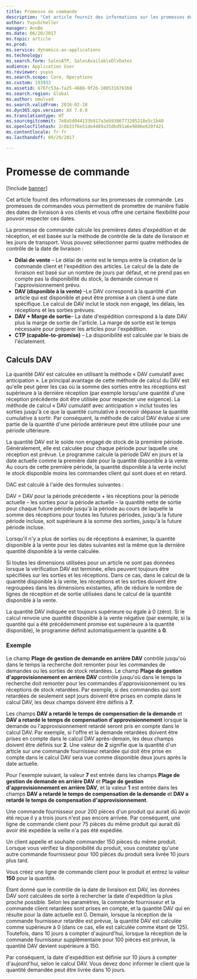 ```yaml
---
title: Promesse de commande
description: "Cet article fournit des informations sur les promesses de commande. Les promesses de commandes vous permettent de promettre de manière fiable des dates de livraison à vos clients et vous offre une certaine flexibilité pour pouvoir respecter ces dates."
author: YuyuScheller
manager: AnnBe
ms.date: 06/20/2017
ms.topic: article
ms.prod: 
ms.service: dynamics-ax-applications
ms.technology: 
ms.search.form: SalesATP, SalesAvailableDlvDates
audience: Application User
ms.reviewer: yuyus
ms.search.scope: Core, Operations
ms.custom: 193933
ms.assetid: 676fc53a-fa25-4688-9f26-1005316763b8
ms.search.region: Global
ms.author: omulvad
ms.search.validFrom: 2016-02-28
ms.dyn365.ops.version: AX 7.0.0
ms.translationtype: HT
ms.sourcegitcommit: 7e0a5d044133b917a3eb9386773205218e5c1b40
ms.openlocfilehash: 2c0b31f6e51de4489a35dbd91a6e9886e620f421
ms.contentlocale: fr-fr
ms.lasthandoff: 09/29/2017

---
```


# <a name="order-promising"></a>Promesse de commande

[!include [banner](../includes/banner.md)]

Cet article fournit des informations sur les promesses de commande. Les promesses de commandes vous permettent de promettre de manière fiable des dates de livraison à vos clients et vous offre une certaine flexibilité pour pouvoir respecter ces dates.

La promesse de commande calcule les premières dates d'expédition et de réception, et est basée sur la méthode de contrôle de la date de livraison et les jours de transport. Vous pouvez sélectionner parmi quatre méthodes de contrôle de la date de livraison :

-   **Délai de vente** – Le délai de vente est le temps entre la création de la commande client et l'expédition des articles. Le calcul de la date de livraison est basé sur un nombre de jours par défaut, et ne prend pas en compte pas la disponibilité du stock, la demande connue ni l'approvisionnement prévu.
-   **DAV (disponible à la vente)** –Le DAV correspond à la quantité d'un article qui est disponible et peut être promise à un client à une date spécifique. Le calcul de DAV inclut le stock non engagé, les délais, les réceptions et les sorties prévues.
-   **DAV + Marge de sortie**– La date d'expédition correspond à la date DAV plus la marge de sortie de l'article. La marge de sortie est le temps nécessaire pour préparer les articles pour l'expédition.
-   **CTP (capable-to-promise)** – La disponibilité est calculée par le biais de l'éclatement.

## <a name="atp-calculations"></a>Calculs DAV
La quantité DAV est calculée en utilisant la méthode « DAV cumulatif avec anticipation ». Le principal avantage de cette méthode de calcul du DAV est qu'elle peut gérer les cas où la somme des sorties entre les réceptions est supérieure à la dernière réception (par exemple lorsqu'une quantité d'une réception précédente doit être utilisée pour respecter une exigence). La méthode de calcul « DAV cumulatif avec anticipation » inclut toutes les sorties jusqu'à ce que la quantité cumulative à recevoir dépasse la quantité cumulative à sortir. Par conséquent, la méthode de calcul DAV évalue si une partie de la quantité d'une période antérieure peut être utilisée pour une période ultérieure.  

La quantité DAV est le solde non engagé de stock de la première période. Généralement, elle est calculée pour chaque période pour laquelle une réception est prévue. Le programme calcule la période DAV en jours et la date actuelle comme la première date pour la quantité disponible à la vente. Au cours de cette première période, la quantité disponible à la vente inclut le stock disponible moins les commandes client qui sont dues et en retard.  

DAC est calculé à l'aide des formules suivantes :  

DAV = DAV pour la période précédente + les réceptions pour la période actuelle – les sorties pour la période actuelle – la quantité nette de sortie pour chaque future période jusqu'à la période au cours de laquelle la somme des réceptions pour toutes les futures périodes, jusqu'à la future période incluse, soit supérieure à la somme des sorties, jusqu'à la future période incluse.  

Lorsqu'il n'y a plus de sorties ou de réceptions à examiner, la quantité disponible à la vente pour les dates suivantes est la même que la dernière quantité disponible à la vente calculée.  

Si toutes les dimensions utilisées pour un article ne sont pas données lorsque la vérification DAV est terminée, elles peuvent toujours être spécifiées sur les sorties et les réceptions. Dans ce cas, dans le calcul de la quantité disponible à la vente, les réceptions et les sorties doivent être regroupées dans les dimensions existantes, afin de réduire le nombre de lignes de réception et de sortie utilisées dans le calcul de la quantité disponible à la vente.  

La quantité DAV indiquée est toujours supérieure ou égale à 0 (zéro). Si le calcul renvoie une quantité disponible à la vente négative (par exemple, si la quantité qui a été précédemment promise est supérieure à la quantité disponible), le programme définit automatiquement la quantité à **0**.

### <a name="example"></a>Exemple

Le champ **Plage de gestion de demande en arrière DAV** contrôle jusqu'où dans le temps la recherche doit remonter pour les commandes de demandes ou les sorties de stock retardées. Le champ **Plage de gestion d'approvisionnement en arrière DAV** contrôle jusqu'où dans le temps la recherche doit remonter pour les commandes d'approvisionnement ou les réceptions de stock retardées. Par exemple, si des commandes qui sont retardées de seulement sept jours doivent être prises en compte dans le calcul DAV, les deux champs doivent être définis à **7**.  

Les champs **DAV a retardé le temps de compensation de la demande** et **DAV a retardé le temps de compensation d'approvisionnement** lorsque la demande ou l'approvisionnement retardé seront pris en compte dans le calcul DAV. Par exemple, si l'offre et la demande retardées doivent être prises en compte dans le calcul DAV après-demain, les deux champs doivent être définis sur **2**. Une valeur de **2** signifie que la quantité d'un article sur une commande fournisseur retardée qui doit être prise en compte dans le calcul DAV sera vue comme disponible deux jours après la date actuelle.  

Pour l'exemple suivant, la valeur **7** est entrée dans les champs **Plage de gestion de demande en arrière DAV** et **Plage de gestion d'approvisionnement en arrière DAV**, et la valeur **1** est entrée dans les champs **DAV a retardé le temps de compensation de la demande** et **DAV a retardé le temps de compensation d'approvisionnement**.  

Une commande fournisseur pour 200 pièces d'un produit qui aurait dû avoir été reçue il y a trois jours n'est pas encore arrivée. Par conséquent, une ligne de commande client pour 75 pièces du même produit qui aurait dû avoir été expédiée la veille n'a pas été expédiée.  

Un client appelle et souhaite commander 150 pièces du même produit. Lorsque vous vérifiez la disponibilité du produit, vous constatez qu'une autre commande fournisseur pour 100 pièces du produit sera livrée 10 jours plus tard.  

Vous créez une ligne de commande client pour le produit et entrez la valeur **150** pour la quantité.  

Étant donné que le contrôle de la date de livraison est DAV, les données DAV sont calculées de sorte à rechercher la date d'expédition la plus proche possible. Selon les paramètres, la commande fournisseur et la commande client retardées sont prises en compte, et la quantité DAV qui en résulte pour la date actuelle est 0. Demain, lorsque la réception de la commande fournisseur retardée est prévue, la quantité DAV est calculée comme supérieure à 0 (dans ce cas, elle est calculée comme étant de 125). Toutefois, dans 10 jours à compter d'aujourd'hui, lorsque la réception de la commande fournisseur supplémentaire pour 100 pièces est prévue, la quantité DAV devient supérieure à 150.  

Par conséquent, la date d'expédition est définie sur 10 jours à compter d'aujourd'hui, selon le calcul DAV. Vous devez donc informer le client que la quantité demandée peut être livrée dans 10 jours.




